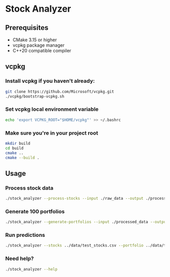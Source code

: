 # Stock Analyzer

## Prerequisites
- CMake 3.15 or higher
- vcpkg package manager
- C++20 compatible compiler

## vcpkg 

### Install vcpkg if you haven't already:
```bash
git clone https://github.com/Microsoft/vcpkg.git
./vcpkg/bootstrap-vcpkg.sh
```

### Set vcpkg local environment variable
```bash
echo 'export VCPKG_ROOT="$HOME/vcpkg"' >> ~/.bashrc
```

### Make sure you're in your project root
```bash
mkdir build
cd build
cmake ..
cmake --build .
```

## Usage

### Process stock data
```bash
./stock_analyzer --process-stocks --input ./raw_data --output ./processed_data
```

### Generate 100 portfolios
```bash
./stock_analyzer --generate-portfolios --input ./processed_data --output ./portfolios --portfolio-count 100
```

### Run predictions
```bash
./stock_analyzer --stocks ../data/test_stocks.csv --portfolio ../data/test_portfolio.json
```

### Need help?
```bash
./stock_analyzer --help
